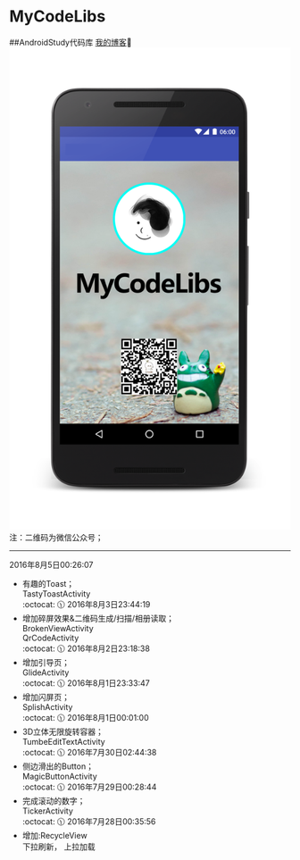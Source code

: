 # MyCodeLibs
##AndroidStudy代码库
[我的博客](http://blog.csdn.net/merbn):running:
![image](https://github.com/Merbn/MyCodeLibs/blob/master/myscreen.png)
注：二维码为微信公众号；
_____________________
2016年8月5日00:26:07    
* 有趣的Toast；   
TastyToastActivity    
:octocat: :clock1130:
2016年8月3日23:44:19   
* 增加碎屏效果&二维码生成/扫描/相册读取；  
BrokenViewActivity  
QrCodeActivity   
:octocat: :clock1130:
2016年8月2日23:18:38   
* 增加引导页；  
GlideActivity   
:octocat: :clock1130:
2016年8月1日23:33:47   
* 增加闪屏页；  
SplishActivity   
:octocat: :clock1130:
2016年8月1日00:01:00   
* 3D立体无限旋转容器；  
TumbeEditTextActivity   
:octocat: :clock1130:
2016年7月30日02:44:38   
* 侧边滑出的Button；  
MagicButtonActivity   
:octocat: :clock1130:
2016年7月29日00:28:44   
* 完成滚动的数字；  
TickerActivity  
:octocat: :clock1130:
2016年7月28日00:35:56	
* 增加:RecycleView  
下拉刷新， 上拉加载
